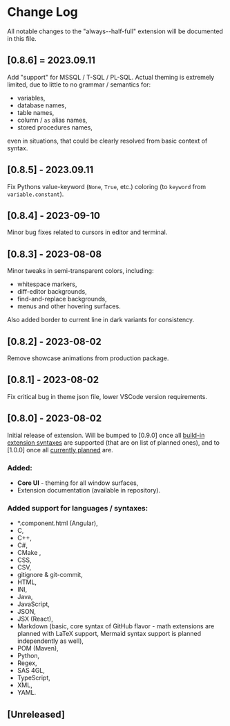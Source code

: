 # Change Log

All notable changes to the "always--half-full" extension will be documented in this file.

## [0.8.6] = 2023.09.11

Add "support" for MSSQL / T-SQL / PL-SQL. Actual theming is extremely limited, due to little to no grammar / semantics for:
- variables,
- database names,
- table names,
- column / `as` alias names,
- stored procedures names,

even in situations, that could be clearly resolved from basic context of syntax.

## [0.8.5] - 2023.09.11

Fix Pythons value-keyword (`None`, `True`, etc.) coloring (to `keyword` from `variable.constant`).

## [0.8.4] - 2023-09-10

Minor bug fixes related to cursors in editor and terminal.

## [0.8.3] - 2023-08-08

Minor tweaks in semi-transparent colors, including:
- whitespace markers,
- diff-editor backgrounds,
- find-and-replace backgrounds,
- menus and other hovering surfaces.

Also added border to current line in dark variants for consistency.

## [0.8.2] - 2023-08-02

Remove showcase animations from production package.

## [0.8.1] - 2023-08-02

Fix critical bug in theme json file, lower VSCode version requirements.

## [0.8.0] - 2023-08-02

Initial release of extension. Will be bumped to [0.9.0] once all [build-in extension syntaxes](https://github.com/microsoft/vscode/tree/9a281018181dca942cc46c03f9795be00912e38d/extensions "VSCode build-in extensions directory @ GitHub repository") are supported (that are on list of planned ones), and to [1.0.0] once all [currently planned](https://github.com/search?q=repo%3AScheiBig-Production%2FAlways-Half-Full-theme+created%3A%3C2023-08-02+author%3AScheiBig+author%3ANuttyJelly+state%3Aopen&type=Issues&ref=advsearch&l=&l= "List of unfinished Language Support tickets created before release date") are.

### Added:
- __Core UI__ - theming for all window surfaces,
- Extension documentation (available in repository).

### Added support for languages / syntaxes:
- *.component.html (Angular),
- C,
- C++,
- C#,
- CMake ,
- CSS,
- CSV,
- gitignore & git-commit,
- HTML,
- INI,
- Java,
- JavaScript,
- JSON,
- JSX (React),
- Markdown (basic, core syntax of GitHub flavor - math extensions are planned with LaTeX support, Mermaid syntax support is planned independently as well),
- POM (Maven),
- Python,
- Regex,
- SAS 4GL,
- TypeScript,
- XML,
- YAML.

## [Unreleased]
